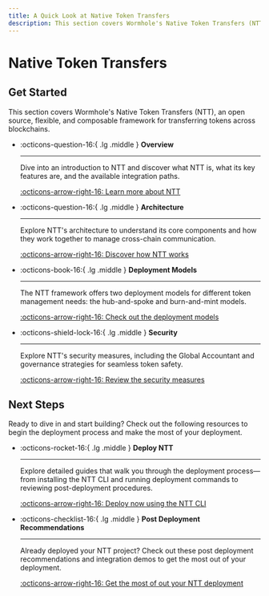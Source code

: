 ```yaml
---
title: A Quick Look at Native Token Transfers
description: This section covers Wormhole's Native Token Transfers (NTT), an open source, flexible, and composable framework for transferring tokens across blockchains.
---
```


# Native Token Transfers

## Get Started

This section covers Wormhole's Native Token Transfers (NTT), an open source, flexible, and composable framework for transferring tokens across blockchains.

<div class="grid cards" markdown>

-   :octicons-question-16:{ .lg .middle } **Overview**

    ---

    Dive into an introduction to NTT and discover what NTT is, what its key features are, and the available integration paths.

    [:octicons-arrow-right-16: Learn more about NTT](/docs/learn/messaging/native-token-transfers/overview/)

-   :octicons-question-16:{ .lg .middle } **Architecture**

    ---

    Explore NTT's architecture to understand its core components and how they work together to manage cross-chain communication.

    [:octicons-arrow-right-16: Discover how NTT works](/docs/learn/messaging/native-token-transfers/architecture/)

-   :octicons-book-16:{ .lg .middle } **Deployment Models**

    ---

    The NTT framework offers two deployment models for different token management needs: the hub-and-spoke and burn-and-mint models.

    [:octicons-arrow-right-16: Check out the deployment models](/docs/learn/messaging/native-token-transfers/deployment/)

-   :octicons-shield-lock-16:{ .lg .middle } **Security**

    ---

    Explore NTT's security measures, including the Global Accountant and governance strategies for seamless token safety.

    [:octicons-arrow-right-16: Review the security measures](/docs/learn/messaging/native-token-transfers/security/)

</div>

## Next Steps

Ready to dive in and start building? Check out the following resources to begin the deployment process and make the most of your deployment.

<div class="grid cards" markdown>

-   :octicons-rocket-16:{ .lg .middle } **Deploy NTT**

    ---

    Explore detailed guides that walk you through the deployment process—from installing the NTT CLI and running deployment commands to reviewing post-deployment procedures.

    [:octicons-arrow-right-16: Deploy now using the NTT CLI](/docs/build/contract-integrations/native-token-transfers/deployment-process/)

-   :octicons-checklist-16:{ .lg .middle } **Post Deployment Recommendations**

    ---

    Already deployed your NTT project? Check out these post deployment recommendations and integration demos to get the most out of your deployment.

    [:octicons-arrow-right-16: Get the most of out your NTT deployment](/docs/build/contract-integrations/native-token-transfers/deployment-process/post-deployment/)

</div>
